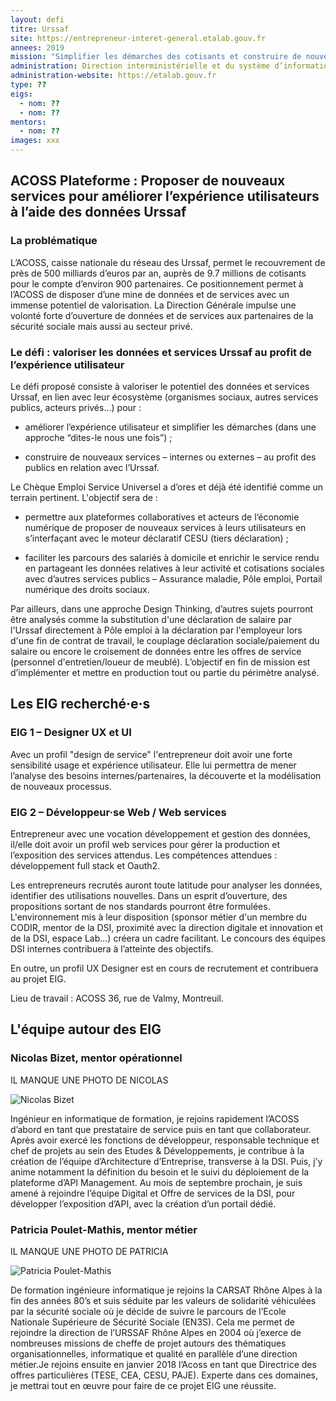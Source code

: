 ```yaml
---
layout: defi
titre: Urssaf
site: https://entrepreneur-interet-general.etalab.gouv.fr
annees: 2019
mission: "Simplifier les démarches des cotisants et construire de nouveaux services à l’aide des données du réseau Urssaf"
administration: Direction interministérielle et du système d’information et de communication de l’Etat
administration-website: https://etalab.gouv.fr
type: ??
eigs:
  - nom: ??
  - nom: ??
mentors:
  - nom: ??
images: xxx
---
```


## ACOSS Plateforme : Proposer de nouveaux services pour améliorer l’expérience utilisateurs à l’aide des données Urssaf

### La problématique 

L’ACOSS, caisse nationale du réseau des Urssaf, permet le recouvrement
de près de 500 milliards d’euros par an, auprès de 9.7 millions de
cotisants pour le compte d’environ 900 partenaires.  Ce positionnement
permet à l’ACOSS de disposer d’une mine de données et de services avec
un immense potentiel de valorisation.  La Direction Générale impulse
une volonté forte d’ouverture de données et de services aux
partenaires de la sécurité sociale mais aussi au secteur privé.

### Le défi : valoriser les données et services Urssaf au profit de l’expérience utilisateur

Le défi proposé consiste à valoriser le potentiel des données et
services Urssaf, en lien avec leur écosystème (organismes sociaux,
autres services publics, acteurs privés...) pour :

-	améliorer l’expérience utilisateur et simplifier les démarches
     (dans une approche “dites-le nous une fois”) ; 
	 
-	construire de nouveaux services – internes ou externes – au profit
     des publics en relation avec l’Urssaf.
	 
Le Chèque Emploi Service Universel a d’ores et déjà été identifié
comme un terrain pertinent. L'objectif sera de :

- permettre aux plateformes collaboratives et acteurs de l’économie
  numérique de proposer de nouveaux services à leurs utilisateurs en
  s’interfaçant avec le moteur déclaratif CESU (tiers déclaration) ;
	 
- faciliter les parcours des salariés à domicile et enrichir le
  service rendu en partageant les données relatives à leur activité et
  cotisations sociales avec d’autres services publics – Assurance
  maladie, Pôle emploi, Portail numérique des droits sociaux.
	 
Par ailleurs, dans une approche Design Thinking, d’autres sujets
pourront être analysés comme la substitution d'une déclaration de
salaire par l'Urssaf directement à Pôle emploi à la déclaration par
l'employeur lors d'une fin de contrat de travail, le couplage
déclaration sociale/paiement du salaire ou encore le croisement de
données entre les offres de service (personnel d'entretien/loueur de
meublé). L’objectif en fin de mission est d’implémenter et mettre en
production tout ou partie du périmètre analysé.

## Les EIG recherché·e·s

### EIG 1 – Designer UX et UI 

Avec un profil "design de service" l'entrepreneur doit avoir une forte
sensibilité usage et expérience utilisateur. Elle lui permettra de
mener l’analyse des besoins internes/partenaires, la découverte et la
modélisation de nouveaux processus.

### EIG 2 – Développeur·se Web / Web services

Entrepreneur avec une vocation développement et gestion des données,
il/elle doit avoir un profil web services pour gérer la production et
l’exposition des services attendus. Les compétences attendues :
développement full stack et Oauth2.

Les entrepreneurs recrutés auront toute latitude pour analyser les
données, identifier des utilisations nouvelles. Dans un esprit
d’ouverture, des propositions sortant de nos standards pourront être
formulées. L'environnement mis à leur disposition (sponsor métier d'un
membre du CODIR, mentor de la DSI, proximité avec la direction
digitale et innovation et de la DSI, espace Lab...) créera un cadre
facilitant. Le concours des équipes DSI internes contribuera à
l’atteinte des objectifs. 

En outre, un profil UX Designer est en cours de recrutement et
contribuera au projet EIG.

Lieu de travail : ACOSS 36, rue de Valmy, Montreuil.

## L'équipe autour des EIG

### Nicolas Bizet, mentor opérationnel

IL MANQUE UNE PHOTO DE NICOLAS

![Nicolas Bizet](/img/???)

Ingénieur en informatique de formation, je rejoins rapidement l’ACOSS
d’abord en tant que prestataire de service puis en tant que
collaborateur. Après avoir exercé les fonctions de développeur,
responsable technique et chef de projets au sein des Etudes &
Développements, je contribue à la création de l’équipe d’Architecture
d’Entreprise, transverse à la DSI. Puis, j’y anime notamment la
définition du besoin et le suivi du déploiement de la plateforme d’API
Management. Au mois de septembre prochain, je suis amené à rejoindre
l’équipe Digital et Offre de services de la DSI, pour développer
l’exposition d’API, avec la création d’un portail dédié.

### Patricia Poulet-Mathis, mentor métier

IL MANQUE UNE PHOTO DE PATRICIA

![Patricia Poulet-Mathis](/img/???)

De formation ingénieure informatique je rejoins la CARSAT Rhône Alpes
à la fin des années 80’s et suis séduite par les valeurs de solidarité
véhiculées par la sécurité sociale où je décide de suivre le parcours
de l’Ecole Nationale Supérieure de Sécurité Sociale (EN3S). Cela me
permet de rejoindre la direction de l’URSSAF Rhône Alpes en 2004 où
j’exerce de nombreuses missions de cheffe de projet autours des
thématiques organisationnelles, informatique et qualité en parallèle
d’une direction métier.Je rejoins ensuite en janvier 2018 l’Acoss en
tant que Directrice des offres particulières (TESE, CEA, CESU,
PAJE). Experte dans ces domaines, je mettrai tout en œuvre pour faire
de ce projet EIG une réussite.
